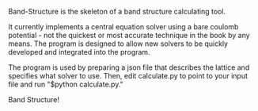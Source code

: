 Band-Structure is the skeleton of a band structure calculating tool.

It currently implements a central equation solver using a bare coulomb potential - not the quickest or most accurate technique in the book by any means. The program is designed to allow new solvers to be quickly developed and integrated into the program.

The program is used by preparing a json file that describes the lattice and specifies what solver to use. Then, edit calculate.py to point to your input file and run "$python calculate.py."

Band Structure!